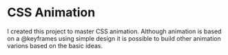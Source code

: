 # CSS Animation 
<p>I created this project to master CSS animation. Although animation is based on a @keyframes using simple design it is possible to build other animation varions based on the basic ideas.</p>
